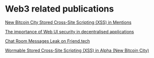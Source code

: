 # Web3 related publications
[New Bitcoin City Stored Cross-Site Scripting (XSS) in Mentions](https://h0wl.substack.com/p/new-bitcoin-city-stored-cross-site)

[The importance of Web UI security in decentralised applications](https://h0wl.substack.com/p/the-importance-of-web-ui-security)  

[Chat Room Messages Leak on Friend.tech](https://h0wl.substack.com/p/chat-room-messages-leak-on-friendtech)

[Wormable Stored Cross-Site Scripting (XSS) in Alpha (New Bitcoin City)](https://open.substack.com/pub/h0wl/p/wormable-stored-cross-site-scripting)
